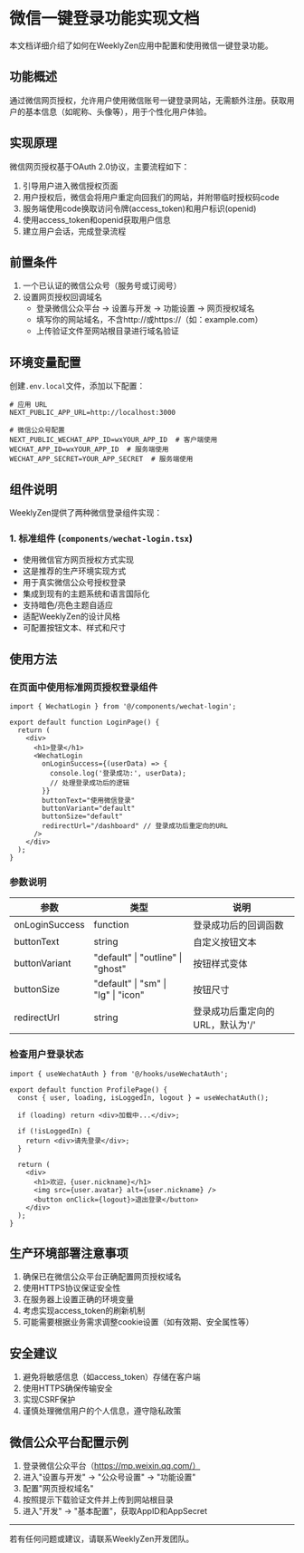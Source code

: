# 微信一键登录功能实现文档

本文档详细介绍了如何在WeeklyZen应用中配置和使用微信一键登录功能。

## 功能概述

通过微信网页授权，允许用户使用微信账号一键登录网站，无需额外注册。获取用户的基本信息（如昵称、头像等），用于个性化用户体验。

## 实现原理

微信网页授权基于OAuth 2.0协议，主要流程如下：

1. 引导用户进入微信授权页面
2. 用户授权后，微信会将用户重定向回我们的网站，并附带临时授权码code
3. 服务端使用code换取访问令牌(access_token)和用户标识(openid)
4. 使用access_token和openid获取用户信息
5. 建立用户会话，完成登录流程

## 前置条件

1. 一个已认证的微信公众号（服务号或订阅号）
2. 设置网页授权回调域名
   - 登录微信公众平台 → 设置与开发 → 功能设置 → 网页授权域名
   - 填写你的网站域名，不含http://或https://（如：example.com）
   - 上传验证文件至网站根目录进行域名验证

## 环境变量配置

创建`.env.local`文件，添加以下配置：

```
# 应用 URL
NEXT_PUBLIC_APP_URL=http://localhost:3000

# 微信公众号配置
NEXT_PUBLIC_WECHAT_APP_ID=wxYOUR_APP_ID  # 客户端使用
WECHAT_APP_ID=wxYOUR_APP_ID  # 服务端使用
WECHAT_APP_SECRET=YOUR_APP_SECRET  # 服务端使用
```

## 组件说明

WeeklyZen提供了两种微信登录组件实现：

### 1. 标准组件 (`components/wechat-login.tsx`)
- 使用微信官方网页授权方式实现
- 这是推荐的生产环境实现方式
- 用于真实微信公众号授权登录
- 集成到现有的主题系统和语言国际化
- 支持暗色/亮色主题自适应
- 适配WeeklyZen的设计风格
- 可配置按钮文本、样式和尺寸

## 使用方法

### 在页面中使用标准网页授权登录组件

```tsx
import { WechatLogin } from '@/components/wechat-login';

export default function LoginPage() {
  return (
    <div>
      <h1>登录</h1>
      <WechatLogin 
        onLoginSuccess={(userData) => {
          console.log('登录成功:', userData);
          // 处理登录成功后的逻辑
        }}
        buttonText="使用微信登录"
        buttonVariant="default"
        buttonSize="default"
        redirectUrl="/dashboard" // 登录成功后重定向的URL
      />
    </div>
  );
}
```

### 参数说明

| 参数 | 类型 | 说明 |
|------|------|------|
| onLoginSuccess | function | 登录成功后的回调函数 |
| buttonText | string | 自定义按钮文本 |
| buttonVariant | "default" \| "outline" \| "ghost" | 按钮样式变体 |
| buttonSize | "default" \| "sm" \| "lg" \| "icon" | 按钮尺寸 |
| redirectUrl | string | 登录成功后重定向的URL，默认为'/' |

### 检查用户登录状态

```tsx
import { useWechatAuth } from '@/hooks/useWechatAuth';

export default function ProfilePage() {
  const { user, loading, isLoggedIn, logout } = useWechatAuth();
  
  if (loading) return <div>加载中...</div>;
  
  if (!isLoggedIn) {
    return <div>请先登录</div>;
  }
  
  return (
    <div>
      <h1>欢迎，{user.nickname}</h1>
      <img src={user.avatar} alt={user.nickname} />
      <button onClick={logout}>退出登录</button>
    </div>
  );
}
```

## 生产环境部署注意事项

1. 确保已在微信公众平台正确配置网页授权域名
2. 使用HTTPS协议保证安全性
3. 在服务器上设置正确的环境变量
4. 考虑实现access_token的刷新机制
5. 可能需要根据业务需求调整cookie设置（如有效期、安全属性等）

## 安全建议

1. 避免将敏感信息（如access_token）存储在客户端
2. 使用HTTPS确保传输安全
3. 实现CSRF保护
4. 谨慎处理微信用户的个人信息，遵守隐私政策

## 微信公众平台配置示例

1. 登录微信公众平台（https://mp.weixin.qq.com/）
2. 进入"设置与开发" -> "公众号设置" -> "功能设置"
3. 配置"网页授权域名"
4. 按照提示下载验证文件并上传到网站根目录
5. 进入"开发" -> "基本配置"，获取AppID和AppSecret

---

若有任何问题或建议，请联系WeeklyZen开发团队。 